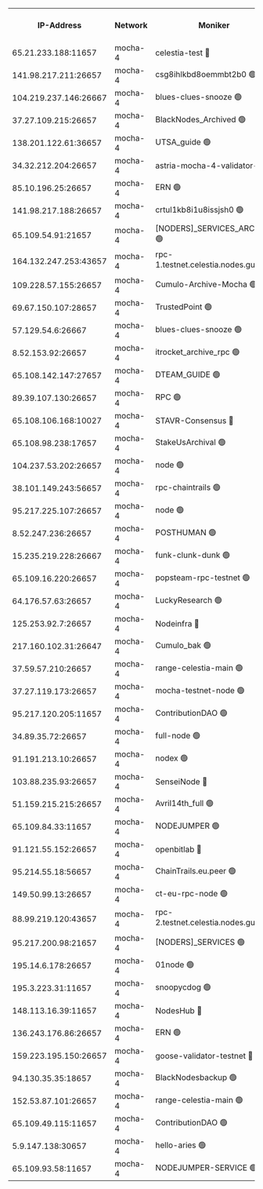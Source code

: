 


<table><tr><th>IP-Address</th><th>Network</th><th>Moniker</th><th>Latest Block Height</th><th>Earliest Block Height</th><th>Catching Up</th><th>Tx Index</th><th>Voting Power</th><th>Version</th><th>Scan Time</th></tr><tr><td>65.21.233.188:11657</td><td>mocha-4</td><td>celestia-test 🔴</td><td>3879478</td><td>0</td><td>False</td><td>on</td><td>1000010</td><td>3.2.0-mocha</td><td>2024-12-28T12:42:13.267646489UTC</td></tr><tr><td>141.98.217.211:26657</td><td>mocha-4</td><td>csg8ihlkbd8oemmbt2b0 🟢</td><td>3879446</td><td>1</td><td>False</td><td>on</td><td>0</td><td>3.2.0</td><td>2024-12-28T12:39:25.945532068UTC</td></tr><tr><td>104.219.237.146:26667</td><td>mocha-4</td><td>blues-clues-snooze 🟢</td><td>3879446</td><td>1</td><td>False</td><td>off</td><td>0</td><td>3.2.0-mocha</td><td>2024-12-28T12:39:26.837873173UTC</td></tr><tr><td>37.27.109.215:26657</td><td>mocha-4</td><td>BlackNodes_Archived 🟢</td><td>3879447</td><td>1</td><td>False</td><td>off</td><td>0</td><td>3.2.0</td><td>2024-12-28T12:39:35.676326444UTC</td></tr><tr><td>138.201.122.61:36657</td><td>mocha-4</td><td>UTSA_guide 🟢</td><td>3879448</td><td>1</td><td>False</td><td>on</td><td>0</td><td>3.2.0</td><td>2024-12-28T12:39:38.171776706UTC</td></tr><tr><td>34.32.212.204:26657</td><td>mocha-4</td><td>astria-mocha-4-validator-1 🔴</td><td>3879448</td><td>1</td><td>False</td><td>on</td><td>10509044</td><td>3.1.1</td><td>2024-12-28T12:39:38.605733312UTC</td></tr><tr><td>85.10.196.25:26657</td><td>mocha-4</td><td>ERN 🟢</td><td>3879449</td><td>1</td><td>False</td><td>on</td><td>0</td><td>3.2.0-mocha</td><td>2024-12-28T12:39:43.758442057UTC</td></tr><tr><td>141.98.217.188:26657</td><td>mocha-4</td><td>crtul1kb8i1u8issjsh0 🟢</td><td>3879452</td><td>1</td><td>False</td><td>on</td><td>0</td><td>3.2.0</td><td>2024-12-28T12:39:57.102065964UTC</td></tr><tr><td>65.109.54.91:21657</td><td>mocha-4</td><td>[NODERS]_SERVICES_ARCHIVE 🟢</td><td>3879456</td><td>1</td><td>False</td><td>on</td><td>0</td><td>3.2.0-mocha</td><td>2024-12-28T12:40:18.567601558UTC</td></tr><tr><td>164.132.247.253:43657</td><td>mocha-4</td><td>rpc-1.testnet.celestia.nodes.guru 🟢</td><td>3879458</td><td>1</td><td>False</td><td>on</td><td>0</td><td>3.0.2</td><td>2024-12-28T12:40:31.647452053UTC</td></tr><tr><td>109.228.57.155:26657</td><td>mocha-4</td><td>Cumulo-Archive-Mocha 🟢</td><td>3879462</td><td>1</td><td>False</td><td>on</td><td>0</td><td>3.2.0-mocha</td><td>2024-12-28T12:40:51.987152276UTC</td></tr><tr><td>69.67.150.107:28657</td><td>mocha-4</td><td>TrustedPoint 🟢</td><td>3879463</td><td>1</td><td>False</td><td>on</td><td>0</td><td>3.2.0</td><td>2024-12-28T12:40:55.154797849UTC</td></tr><tr><td>57.129.54.6:26667</td><td>mocha-4</td><td>blues-clues-snooze 🟢</td><td>3879464</td><td>1</td><td>False</td><td>off</td><td>0</td><td>3.2.0-mocha</td><td>2024-12-28T12:41:00.344492705UTC</td></tr><tr><td>8.52.153.92:26657</td><td>mocha-4</td><td>itrocket_archive_rpc 🟢</td><td>3879469</td><td>1</td><td>False</td><td>on</td><td>0</td><td>3.2.0</td><td>2024-12-28T12:41:25.189311142UTC</td></tr><tr><td>65.108.142.147:27657</td><td>mocha-4</td><td>DTEAM_GUIDE 🟢</td><td>3879472</td><td>1</td><td>False</td><td>on</td><td>0</td><td>3.2.0</td><td>2024-12-28T12:41:42.954940494UTC</td></tr><tr><td>89.39.107.130:26657</td><td>mocha-4</td><td>RPC 🟢</td><td>3879472</td><td>1</td><td>False</td><td>on</td><td>0</td><td>3.2.0-mocha</td><td>2024-12-28T12:41:43.345876898UTC</td></tr><tr><td>65.108.106.168:10027</td><td>mocha-4</td><td>STAVR-Consensus 🔴</td><td>3879477</td><td>1</td><td>False</td><td>on</td><td>102504</td><td>3.2.0-mocha</td><td>2024-12-28T12:42:06.114989526UTC</td></tr><tr><td>65.108.98.238:17657</td><td>mocha-4</td><td>StakeUsArchival 🟢</td><td>3879478</td><td>1</td><td>False</td><td>off</td><td>0</td><td>3.2.0</td><td>2024-12-28T12:42:14.338144652UTC</td></tr><tr><td>104.237.53.202:26657</td><td>mocha-4</td><td>node 🟢</td><td>3879478</td><td>1</td><td>False</td><td>on</td><td>0</td><td>3.0.0-mocha</td><td>2024-12-28T12:42:15.972978922UTC</td></tr><tr><td>38.101.149.243:56657</td><td>mocha-4</td><td>rpc-chaintrails 🟢</td><td>3879479</td><td>1</td><td>False</td><td>on</td><td>0</td><td>3.2.0</td><td>2024-12-28T12:42:19.626197047UTC</td></tr><tr><td>95.217.225.107:26657</td><td>mocha-4</td><td>node 🟢</td><td>3879479</td><td>1</td><td>False</td><td>on</td><td>0</td><td>3.2.0-mocha</td><td>2024-12-28T12:42:20.810332593UTC</td></tr><tr><td>8.52.247.236:26657</td><td>mocha-4</td><td>POSTHUMAN 🟢</td><td>3879481</td><td>1</td><td>False</td><td>on</td><td>0</td><td>3.2.0</td><td>2024-12-28T12:42:26.509945920UTC</td></tr><tr><td>15.235.219.228:26667</td><td>mocha-4</td><td>funk-clunk-dunk 🟢</td><td>3879483</td><td>1</td><td>False</td><td>off</td><td>0</td><td>3.2.0-mocha</td><td>2024-12-28T12:42:36.857688508UTC</td></tr><tr><td>65.109.16.220:26657</td><td>mocha-4</td><td>popsteam-rpc-testnet 🟢</td><td>3879484</td><td>1</td><td>False</td><td>on</td><td>0</td><td>3.2.0-mocha</td><td>2024-12-28T12:42:44.217268252UTC</td></tr><tr><td>64.176.57.63:26657</td><td>mocha-4</td><td>LuckyResearch 🟢</td><td>3879453</td><td>1582001</td><td>False</td><td>off</td><td>0</td><td>3.2.0</td><td>2024-12-28T12:40:03.661426122UTC</td></tr><tr><td>125.253.92.7:26657</td><td>mocha-4</td><td>Nodeinfra 🔴</td><td>3879453</td><td>2070001</td><td>False</td><td>on</td><td>500001</td><td>3.2.0</td><td>2024-12-28T12:40:02.292426109UTC</td></tr><tr><td>217.160.102.31:26647</td><td>mocha-4</td><td>Cumulo_bak 🟢</td><td>3879476</td><td>2300001</td><td>False</td><td>on</td><td>0</td><td>3.2.0-mocha</td><td>2024-12-28T12:42:00.950321627UTC</td></tr><tr><td>37.59.57.210:26657</td><td>mocha-4</td><td>range-celestia-main 🟢</td><td>3879488</td><td>2589477</td><td>False</td><td>off</td><td>0</td><td>3.0.0-mocha</td><td>2024-12-28T12:43:03.115929495UTC</td></tr><tr><td>37.27.119.173:26657</td><td>mocha-4</td><td>mocha-testnet-node 🟢</td><td>3879476</td><td>2631379</td><td>False</td><td>on</td><td>0</td><td>3.1.1-mocha</td><td>2024-12-28T12:42:05.565309456UTC</td></tr><tr><td>95.217.120.205:11657</td><td>mocha-4</td><td>ContributionDAO 🟢</td><td>3879479</td><td>2723055</td><td>False</td><td>on</td><td>0</td><td>3.1.1</td><td>2024-12-28T12:42:18.625329687UTC</td></tr><tr><td>34.89.35.72:26657</td><td>mocha-4</td><td>full-node 🟢</td><td>3140052</td><td>2766149</td><td>False</td><td>on</td><td>0</td><td>2.1.2</td><td>2024-12-28T12:42:31.481408454UTC</td></tr><tr><td>91.191.213.10:26657</td><td>mocha-4</td><td>nodex 🟢</td><td>3879459</td><td>2954501</td><td>False</td><td>off</td><td>0</td><td>3.2.0</td><td>2024-12-28T12:40:34.499193036UTC</td></tr><tr><td>103.88.235.93:26657</td><td>mocha-4</td><td>SenseiNode 🔴</td><td>3879464</td><td>2968001</td><td>False</td><td>off</td><td>100007</td><td>3.2.0-mocha</td><td>2024-12-28T12:41:01.560238461UTC</td></tr><tr><td>51.159.215.215:26657</td><td>mocha-4</td><td>Avril14th_full 🟢</td><td>3879470</td><td>3022001</td><td>False</td><td>on</td><td>0</td><td>3.2.0</td><td>2024-12-28T12:41:34.205133416UTC</td></tr><tr><td>65.109.84.33:11657</td><td>mocha-4</td><td>NODEJUMPER 🟢</td><td>3879479</td><td>3214501</td><td>False</td><td>off</td><td>0</td><td>3.0.0-mocha</td><td>2024-12-28T12:42:20.174031514UTC</td></tr><tr><td>91.121.55.152:26657</td><td>mocha-4</td><td>openbitlab 🔴</td><td>3879451</td><td>3219298</td><td>False</td><td>off</td><td>501058</td><td>3.1.1</td><td>2024-12-28T12:39:52.445703555UTC</td></tr><tr><td>95.214.55.18:56657</td><td>mocha-4</td><td>ChainTrails.eu.peer 🟢</td><td>3879448</td><td>3249501</td><td>False</td><td>on</td><td>0</td><td>3.2.0</td><td>2024-12-28T12:39:41.240054530UTC</td></tr><tr><td>149.50.99.13:26657</td><td>mocha-4</td><td>ct-eu-rpc-node 🟢</td><td>3670060</td><td>3249501</td><td>False</td><td>on</td><td>0</td><td>3.0.0-mocha</td><td>2024-12-28T12:42:26.996430951UTC</td></tr><tr><td>88.99.219.120:43657</td><td>mocha-4</td><td>rpc-2.testnet.celestia.nodes.guru 🟢</td><td>3879475</td><td>3385396</td><td>False</td><td>on</td><td>0</td><td>3.2.0-mocha</td><td>2024-12-28T12:42:00.323198336UTC</td></tr><tr><td>95.217.200.98:21657</td><td>mocha-4</td><td>[NODERS]_SERVICES 🟢</td><td>3879446</td><td>3453468</td><td>False</td><td>on</td><td>0</td><td>3.2.0-mocha</td><td>2024-12-28T12:39:25.466411090UTC</td></tr><tr><td>195.14.6.178:26657</td><td>mocha-4</td><td>01node 🟢</td><td>3879470</td><td>3487525</td><td>False</td><td>on</td><td>0</td><td>3.0.2</td><td>2024-12-28T12:41:31.789306054UTC</td></tr><tr><td>195.3.223.31:11657</td><td>mocha-4</td><td>snoopycdog 🟢</td><td>3879486</td><td>3521501</td><td>False</td><td>off</td><td>0</td><td>3.0.2</td><td>2024-12-28T12:42:54.361228996UTC</td></tr><tr><td>148.113.16.39:11657</td><td>mocha-4</td><td>NodesHub 🔴</td><td>3879465</td><td>3758531</td><td>False</td><td>on</td><td>107152</td><td>3.2.0</td><td>2024-12-28T12:41:05.812754727UTC</td></tr><tr><td>136.243.176.86:26657</td><td>mocha-4</td><td>ERN 🟢</td><td>3879478</td><td>3841501</td><td>False</td><td>off</td><td>0</td><td>3.2.0-mocha</td><td>2024-12-28T12:42:14.885661064UTC</td></tr><tr><td>159.223.195.150:26657</td><td>mocha-4</td><td>goose-validator-testnet 🔴</td><td>3879485</td><td>3850501</td><td>False</td><td>on</td><td>4017</td><td>3.2.0</td><td>2024-12-28T12:42:47.639044092UTC</td></tr><tr><td>94.130.35.35:18657</td><td>mocha-4</td><td>BlackNodesbackup 🟢</td><td>3879490</td><td>3858501</td><td>False</td><td>on</td><td>0</td><td>3.0.0-mocha</td><td>2024-12-28T12:43:12.638558142UTC</td></tr><tr><td>152.53.87.101:26657</td><td>mocha-4</td><td>range-celestia-main 🟢</td><td>3879480</td><td>3860851</td><td>False</td><td>off</td><td>0</td><td>3.2.0</td><td>2024-12-28T12:42:21.226343379UTC</td></tr><tr><td>65.109.49.115:11657</td><td>mocha-4</td><td>ContributionDAO 🟢</td><td>3879463</td><td>3873405</td><td>False</td><td>off</td><td>0</td><td>3.1.1</td><td>2024-12-28T12:40:55.774301164UTC</td></tr><tr><td>5.9.147.138:30657</td><td>mocha-4</td><td>hello-aries 🟢</td><td>3879462</td><td>3876501</td><td>False</td><td>off</td><td>0</td><td>3.2.0</td><td>2024-12-28T12:40:47.283364278UTC</td></tr><tr><td>65.109.93.58:11657</td><td>mocha-4</td><td>NODEJUMPER-SERVICE 🟢</td><td>3879489</td><td>3877400</td><td>False</td><td>off</td><td>0</td><td>3.0.0-mocha</td><td>2024-12-28T12:43:12.176404451UTC</td></tr></table>